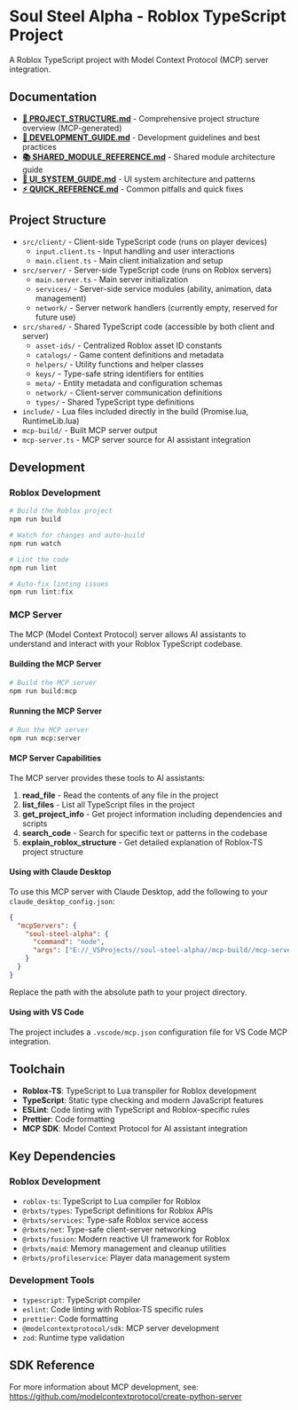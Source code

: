 # Soul Steel Alpha - Roblox TypeScript Project

A Roblox TypeScript project with Model Context Protocol (MCP) server integration.

## Documentation

- **[📁 PROJECT_STRUCTURE.md](.documentation/PROJECT_STRUCTURE.md)** - Comprehensive project structure overview (MCP-generated)
- **[🔧 DEVELOPMENT_GUIDE.md](.documentation/DEVELOPMENT_GUIDE.md)** - Development guidelines and best practices
- **[📚 SHARED_MODULE_REFERENCE.md](.documentation/SHARED_MODULE_REFERENCE.md)** - Shared module architecture guide
- **[🎨 UI_SYSTEM_GUIDE.md](.documentation/UI_SYSTEM_GUIDE.md)** - UI system architecture and patterns
- **[⚡ QUICK_REFERENCE.md](.documentation/QUICK_REFERENCE.md)** - Common pitfalls and quick fixes

## Project Structure

- `src/client/` - Client-side TypeScript code (runs on player devices)
  - `input.client.ts` - Input handling and user interactions
  - `main.client.ts` - Main client initialization and setup
- `src/server/` - Server-side TypeScript code (runs on Roblox servers)
  - `main.server.ts` - Main server initialization
  - `services/` - Server-side service modules (ability, animation, data management)
  - `network/` - Server network handlers (currently empty, reserved for future use)
- `src/shared/` - Shared TypeScript code (accessible by both client and server)
  - `asset-ids/` - Centralized Roblox asset ID constants
  - `catalogs/` - Game content definitions and metadata
  - `helpers/` - Utility functions and helper classes
  - `keys/` - Type-safe string identifiers for entities
  - `meta/` - Entity metadata and configuration schemas
  - `network/` - Client-server communication definitions
  - `types/` - Shared TypeScript type definitions
- `include/` - Lua files included directly in the build (Promise.lua, RuntimeLib.lua)
- `mcp-build/` - Built MCP server output
- `mcp-server.ts` - MCP server source for AI assistant integration

## Development

### Roblox Development
```bash
# Build the Roblox project
npm run build

# Watch for changes and auto-build
npm run watch

# Lint the code
npm run lint

# Auto-fix linting issues
npm run lint:fix
```

### MCP Server

The MCP (Model Context Protocol) server allows AI assistants to understand and interact with your Roblox TypeScript codebase.

#### Building the MCP Server
```bash
# Build the MCP server
npm run build:mcp
```

#### Running the MCP Server
```bash
# Run the MCP server
npm run mcp:server
```

#### MCP Server Capabilities

The MCP server provides these tools to AI assistants:

1. **read_file** - Read the contents of any file in the project
2. **list_files** - List all TypeScript files in the project 
3. **get_project_info** - Get project information including dependencies and scripts
4. **search_code** - Search for specific text or patterns in the codebase
5. **explain_roblox_structure** - Get detailed explanation of Roblox-TS project structure

#### Using with Claude Desktop

To use this MCP server with Claude Desktop, add the following to your `claude_desktop_config.json`:

```json
{
  "mcpServers": {
    "soul-steel-alpha": {
      "command": "node",
      "args": ["E://_VSProjects//soul-steel-alpha//mcp-build//mcp-server.js"]
    }
  }
}
```

Replace the path with the absolute path to your project directory.

#### Using with VS Code

The project includes a `.vscode/mcp.json` configuration file for VS Code MCP integration.

## Toolchain

- **Roblox-TS**: TypeScript to Lua transpiler for Roblox development
- **TypeScript**: Static type checking and modern JavaScript features
- **ESLint**: Code linting with TypeScript and Roblox-specific rules
- **Prettier**: Code formatting
- **MCP SDK**: Model Context Protocol for AI assistant integration

## Key Dependencies

### Roblox Development
- `roblox-ts`: TypeScript to Lua compiler for Roblox
- `@rbxts/types`: TypeScript definitions for Roblox APIs
- `@rbxts/services`: Type-safe Roblox service access
- `@rbxts/net`: Type-safe client-server networking
- `@rbxts/fusion`: Modern reactive UI framework for Roblox
- `@rbxts/maid`: Memory management and cleanup utilities
- `@rbxts/profileservice`: Player data management system

### Development Tools
- `typescript`: TypeScript compiler
- `eslint`: Code linting with Roblox-TS specific rules
- `prettier`: Code formatting
- `@modelcontextprotocol/sdk`: MCP server development
- `zod`: Runtime type validation

## SDK Reference

For more information about MCP development, see: https://github.com/modelcontextprotocol/create-python-server
